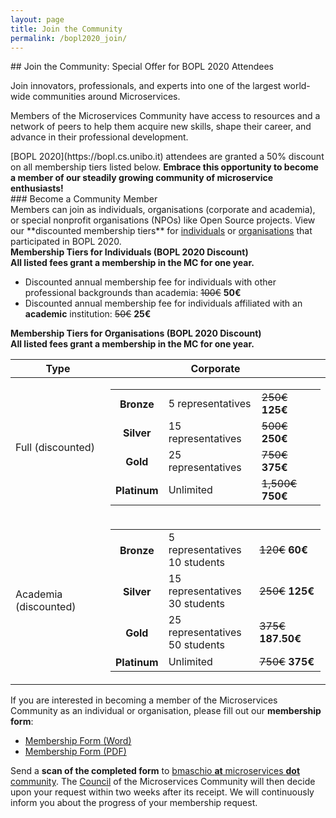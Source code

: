 ```yaml
---
layout: page
title: Join the Community
permalink: /bopl2020_join/
---
```


<div class="container">
<div class="row">
<div class="col-xs-12" markdown="1">

<div class="section-title" markdown="1">
## Join the Community: Special Offer for BOPL 2020 Attendees
</div>

Join innovators, professionals, and experts into one of the largest world-wide communities around Microservices.

Members of the Microservices Community have access to resources and a network of peers to help them acquire new skills, shape their career, and advance in their professional development.

<div class="alert alert-success" role="alert" markdown="1">
[BOPL 2020](https://bopl.cs.unibo.it) attendees are granted a 50% discount on all membership tiers listed below. <b>Embrace this opportunity to become a member of our steadily growing community of microservice enthusiasts!</b>
</div>

<div class="section-title" markdown="1">
### Become a Community Member
</div>
Members can join as individuals, organisations (corporate and academia), or special nonprofit organisations (NPOs) like Open Source projects. View our **discounted membership tiers** for
<a href="#" onclick="$('#collapseMembershipTierIndividualsTitle').trigger('click');">individuals</a>
or
<a href="#" onclick="$('#collapseMembershipTierCorporateTitle').trigger('click');"> organisations</a> that participated in BOPL 2020.

  <div class="card card-body">
    <div class="panel panel-info">
        <div style="cursor: pointer;" class="panel-heading" data-toggle="collapse" href="#collapseMembershipTierIndividuals" aria-expanded="false" aria-controls="collapseMembershipTierIndividuals" id="collapseMembershipTierIndividualsTitle" onclick="$(this).find('i').toggle();">
        <strong><i class="fa fa-angle-right" aria-hidden="true"></i> Membership Tiers for Individuals (BOPL 2020 Discount)</strong>
        </div>
        <div class="panel-body collapse" id="collapseMembershipTierIndividuals">
            <b>All listed fees grant a membership in the MC for one year.</b>
            <ul>
                <li>Discounted annual membership fee for individuals with other professional backgrounds than academia: <s>100€</s> <strong>50€</strong></li>
                <li>Discounted annual membership fee for individuals affiliated with an <strong>academic</strong> institution: <s>50€</s> <strong>25€</strong></li>
            </ul>
        </div>
    </div>
  </div>

  <div class="card card-body">
    <div class="panel panel-info">
        <div class="panel-heading" style="cursor: pointer;" data-toggle="collapse" href="#collapseMembershipTierCorporate" aria-expanded="false" aria-controls="collapseMembershipTierCorporate" id="collapseMembershipTierCorporateTitle" onclick="$(this).find('i').toggle();">
        <strong><i class="fa fa-angle-right" aria-hidden="true"></i> Membership Tiers for Organisations (BOPL 2020 Discount)</strong></div>
            <div class="panel-body collapse" id="collapseMembershipTierCorporate" >
    <style>
.table-borderless > tbody > tr > td,
.table-borderless > tbody > tr > th,
.table-borderless > tfoot > tr > td,
.table-borderless > tfoot > tr > th,
.table-borderless > thead > tr > td,
.table-borderless > thead > tr > th {
    border: none;
}
</style>
<b>All listed fees grant a membership in the MC for one year.</b>
<div style="margin: 10px 0;">
<table class="table">
  <thead>
    <tr>
      <th scope="col">Type</th>
      <th scope="col">Corporate</th>
    </tr>
  </thead>
  <tbody>
    <tr>
      <td scope="row" >Full (discounted)</td>
      <td>
        <table class="table table-borderless">
          <tbody>
            <tr>
              <th>Bronze</th>
              <td>5 representatives</td>
              <td><s>250€</s> <strong>125€</strong></td>
            </tr>
            <tr>
              <th>Silver</th>
              <td>15 representatives</td>
              <td><s>500€</s> <strong>250€</strong></td>
            </tr>
            <tr>
              <th>Gold</th>
              <td>25 representatives</td>
              <td><s>750€</s> <strong>375€</strong></td>
            </tr>
            <tr>
              <th>Platinum</th>
              <td>Unlimited</td>
              <td><s>1,500€</s> <strong>750€</strong></td>
            </tr>
          </tbody>
        </table>
    </td>
    </tr>
    <tr>
      <td scope="row" >Academia (discounted)</td>
      <td>
        <table class="table table-borderless">
          <tbody>
            <tr>
              <th>Bronze</th>
              <td>5 representatives<br/>10 students</td>
              <td><s>120€</s> <strong>60€</strong></td>
            </tr>
            <tr>
              <th>Silver</th>
              <td>15 representatives<br/>30 students</td>
              <td><s>250€</s> <strong>125€</strong></td>
            </tr>
            <tr>
              <th>Gold</th>
              <td>25 representatives<br/>50 students</td>
              <td><s>375€</s> <strong>187.50€</strong></td>
            </tr>
            <tr>
              <th>Platinum</th>
              <td>Unlimited</td>
              <td><s>750€</s> <strong>375€</strong></td>
            </tr>
          </tbody>
        </table>
    </td>
    </tr>
  </tbody>
</table>
</div>
</div>
</div>
</div>

If you are interested in becoming a member of the Microservices Community as an individual or organisation, please fill out our <b>membership form</b>:
- [Membership Form (Word)](/MC_Membership_Form_BOPL.docx)
- [Membership Form (PDF)](/MC_Membership_Form.pdf)

Send a <b>scan of the completed form</b> to <a href>bmaschio <b>at</b> microservices <b>dot</b> community</a>. The [Council](/boards) of the Microservices Community
will then decide upon your request within two weeks after its receipt. We will continuously inform you about the progress of your membership request.
